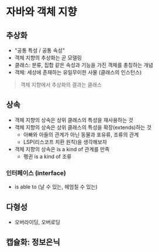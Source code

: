 
# 자바와 객체 지향

## 추상화
- "공통 특성 / 공통 속성"
- 객체 지향의 추상화는 곧 모델링
- 클래스: 분류, 집합 같은 속성과 기능을 가진 객체를 총칭하는 개념
- 객체: 세상에 존재하는 유일무이한 사물 (클래스의 인스턴스)
> 객체 지향에서 추상화의 결과는 클래스

## 상속
- 객체 지향의 상속은 상위 클래스의 특성을 재사용하는 것
- 객체 지향의 상속은 상위 클래스의 특성을 확장(extends)하는 것
  - 아빠와 아들의 관계가 아닌 동물과 포유류, 조류의 관계
  - LSP(리스코프 치환 원칙)을 생각해보자
- 객체 지향의 상속은 is a kind of 관계를 만족
  - 펭귄 is a kind of 조류

### 인터페이스 (interface)
- is able to (날 수 있는, 헤엄칠 수 있는)


## 다형성
- 오버라이딩, 오버로딩

## 캡슐화: 정보은닉

